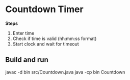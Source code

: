# Countdown Timer

**Steps**
1. Enter time
2. Check if time is valid (hh:mm:ss format)
3. Start clock and wait for timeout

## Build and run
javac -d bin src/Countdown.java
java -cp bin Countdown
